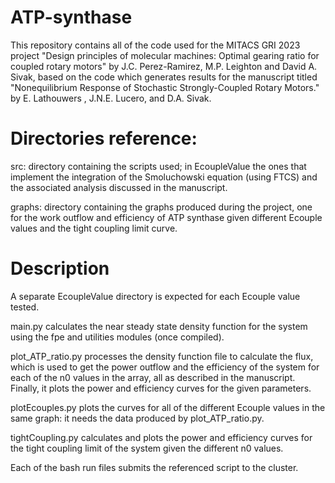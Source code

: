 # ATP-synthase

This repository contains all of the code used for the MITACS GRI 2023 project "Design principles of molecular machines: Optimal gearing ratio for coupled rotary motors" by J.C. Perez-Ramirez, M.P. Leighton and David A. Sivak, based on the code which generates results for the manuscript titled "Nonequilibrium Response of Stochastic Strongly-Coupled Rotary Motors." by E. Lathouwers , J.N.E. Lucero, and D.A. Sivak.

# Directories reference:

src: directory containing the scripts used; in EcoupleValue the ones that implement the integration of the Smoluchowski equation (using FTCS) and the associated analysis discussed in the manuscript. 

graphs: directory containing the graphs produced during the project, one for the work outflow and efficiency of ATP synthase given different Ecouple values and the tight coupling limit curve.

# Description

A separate EcoupleValue directory is expected for each Ecouple value tested.

main.py calculates the near steady state density function for the system using the fpe and utilities modules (once compiled). 

plot_ATP_ratio.py processes the density function file to calculate the flux, which is used to get the power outflow and the efficiency of the system for each of the n0 values in the array, all as described in the manuscript. Finally, it plots the power and efficiency curves for the given parameters.

plotEcouples.py plots the curves for all of the different Ecouple values in the same graph: it needs the data produced by plot_ATP_ratio.py.

tightCoupling.py calculates and plots the power and efficiency curves for the tight coupling limit of the system given the different n0 values.

Each of the bash run files submits the referenced script to the cluster.

